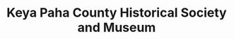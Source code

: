 ---
layout: repo
title: "Keya Paha County Historical Society and Museum"
id: 11612
permalink: repos/11612/
---